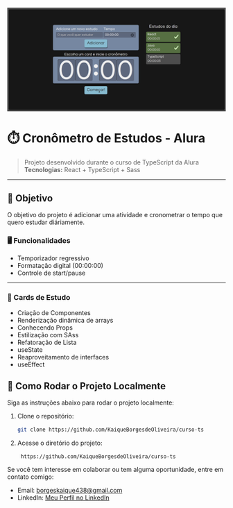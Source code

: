 ![alt text](image-1.png)

# ⏱️ Cronômetro de Estudos - Alura

> Projeto desenvolvido durante o curso de TypeScript da Alura  
> **Tecnologias:** React + TypeScript + Sass

---

## 🎯 Objetivo

O objetivo do projeto é adicionar uma atividade e cronometrar o tempo que quero estudar diáriamente.

### 🖥️ Funcionalidades
   - Temporizador regressivo
   - Formatação digital (00:00:00)
   - Controle de start/pause

--- 

### 🎴 Cards de Estudo
- Criação de Componentes
- Renderização dinâmica de arrays
- Conhecendo Props
- Estilização com SAss
- Refatoração de Lista
- useState
- Reaproveitamento de interfaces
- useEffect

## 🚀 Como Rodar o Projeto Localmente

Siga as instruções abaixo para rodar o projeto localmente:

1. Clone o repositório:
   ```bash
   git clone https://github.com/KaiqueBorgesdeOliveira/curso-ts

2. Acesse o diretório do projeto:
   ```cd
    https://github.com/KaiqueBorgesdeOliveira/curso-ts

Se você tem interesse em colaborar ou tem alguma oportunidade, entre em contato comigo:

- Email: borgeskaique438@gmail.com
- LinkedIn: [Meu Perfil no LinkedIn](https://www.linkedin.com/in/kaique-borges-3b5478117/)